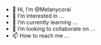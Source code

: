 - 👋 Hi, I’m @Melanycoral
- 👀 I’m interested in ...
- 🌱 I’m currently learning ...
- 💞️ I’m looking to collaborate on ...
- 📫 How to reach me ...

<!---
Melanycoral/Melanycoral is a ✨ special ✨ repository because its `README.md` (this file) appears on your GitHub profile.
You can click the Preview link to take a look at your changes.
--->
